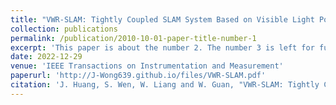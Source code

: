 ```yaml
---
title: "VWR-SLAM: Tightly Coupled SLAM System Based on Visible Light Positioning Landmark, Wheel Odometer, and RGB-D Camera"
collection: publications
permalink: /publication/2010-10-01-paper-title-number-1
excerpt: 'This paper is about the number 2. The number 3 is left for future work.'
date: 2022-12-29
venue: 'IEEE Transactions on Instrumentation and Measurement'
paperurl: 'http://J-Wong639.github.io/files/VWR-SLAM.pdf'
citation: 'J. Huang, S. Wen, W. Liang and W. Guan, "VWR-SLAM: Tightly Coupled SLAM System Based on Visible Light Positioning Landmark, Wheel Odometer, and RGB-D Camera," in IEEE Transactions on Instrumentation and Measurement, vol. 72, pp. 1-12, 2023, Art no. 5002812, doi: 10.1109/TIM.2022.3231332.'
---
```



